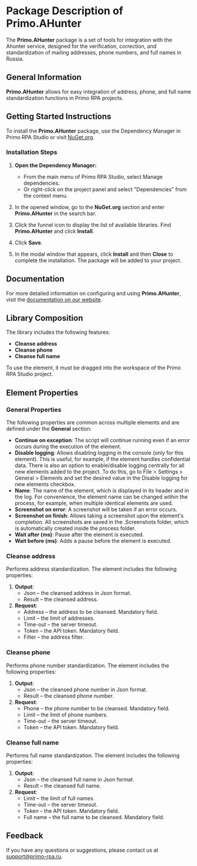 # Package Description of Primo.AHunter

The **Primo.AHunter** package is a set of tools for integration with the Ahunter service, designed for the verification, correction, and standardization of mailing addresses, phone numbers, and full names in Russia.

## General Information

**Primo.AHunter** allows for easy integration of address, phone, and full name standardization functions in Primo RPA projects.

## Getting Started Instructions

To install the **Primo.AHunter** package, use the Dependency Manager in Primo RPA Studio or visit [NuGet.org](https://www.nuget.org/).

### Installation Steps

1. **Open the Dependency Manager:**
   - From the main menu of Primo RPA Studio, select Manage dependencies.
   - Or right-click on the project panel and select "Dependencies" from the context menu.

2. In the opened window, go to the **NuGet.org** section and enter **Primo.AHunter** in the search bar.

3. Click the funnel icon to display the list of available libraries. Find **Primo.AHunter** and click **Install**.

4. Click **Save**.

5. In the modal window that appears, click **Install** and then **Close** to complete the installation. The package will be added to your project.

## Documentation

For more detailed information on configuring and using **Primo.AHunter**, visit the [documentation on our website](https://docs.primo-rpa.com).

## Library Composition

The library includes the following features:

- **Cleanse address**
- **Cleanse phone**
- **Cleanse full name**

To use the element, it must be dragged into the workspace of the Primo RPA Studio project.

## Element Properties

### General Properties

The following properties are common across multiple elements and are defined under the **General** section:

- **Continue on exception**: The script will continue running even if an error occurs during the execution of the element.
- **Disable logging**: Allows disabling logging in the console (only for this element). This is useful, for example, if the element handles confidential data. There is also an option to enable/disable logging centrally for all new elements added to the project. To do this, go to File > Settings > General > Elements and set the desired value in the Disable logging for new elements checkbox.
- **Name**: The name of the element, which is displayed in its header and in the log. For convenience, the element name can be changed within the process, for example, when multiple identical elements are used.
- **Screenshot on error**: A screenshot will be taken if an error occurs.
- **Screenshot on finish**: Allows taking a screenshot upon the element's completion. All screenshots are saved in the .Screenshots folder, which is automatically created inside the process folder.
- **Wait after (ms)**: Pause after the element is executed.
- **Wait before (ms)**: Adds a pause before the element is executed.

### Cleanse address

Performs address standardization. The element includes the following properties:

1. **Output**:
   - Json – the cleansed address in Json format.
   - Result – the cleansed address.
2. **Request**:
   - Address – the address to be cleansed. Mandatory field.
   - Limit – the limit of addresses.
   - Time-out – the server timeout.
   - Token – the API token. Mandatory field.
   - Filter – the address filter.

### Cleanse phone

Performs phone number standardization. The element includes the following properties:

1. **Output**:
   - Json – the cleansed phone number in Json format.
   - Result – the cleansed phone number.
2. **Request**:
   - Phone – the phone number to be cleansed. Mandatory field.
   - Limit – the limit of phone numbers.
   - Time-out – the server timeout.
   - Token – the API token. Mandatory field.

### Cleanse full name

Performs full name standardization. The element includes the following properties:

1. **Output**:
   - Json – the cleansed full name in Json format.
   - Result – the cleansed full name.
2. **Request**:
   - Limit – the limit of full names.
   - Time-out – the server timeout.
   - Token – the API token. Mandatory field.
   - Full name – the full name to be cleansed. Mandatory field.

## Feedback

If you have any questions or suggestions, please contact us at [support@primo-rpa.ru](mailto:support@primo-ru).
